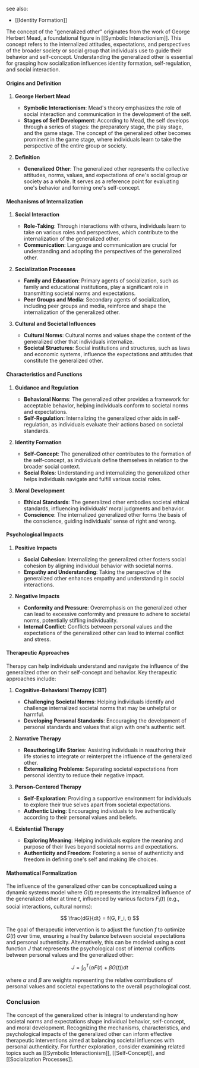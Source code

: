 see also:
- [[Identity Formation]]

The concept of the "generalized other" originates from the work of George Herbert Mead, a foundational figure in [[Symbolic Interactionism]]. This concept refers to the internalized attitudes, expectations, and perspectives of the broader society or social group that individuals use to guide their behavior and self-concept. Understanding the generalized other is essential for grasping how socialization influences identity formation, self-regulation, and social interaction.

#### Origins and Definition

1. **George Herbert Mead**
   - **Symbolic Interactionism**: Mead's theory emphasizes the role of social interaction and communication in the development of the self.
   - **Stages of Self Development**: According to Mead, the self develops through a series of stages: the preparatory stage, the play stage, and the game stage. The concept of the generalized other becomes prominent in the game stage, where individuals learn to take the perspective of the entire group or society.

2. **Definition**
   - **Generalized Other**: The generalized other represents the collective attitudes, norms, values, and expectations of one's social group or society as a whole. It serves as a reference point for evaluating one's behavior and forming one's self-concept.

#### Mechanisms of Internalization

1. **Social Interaction**
   - **Role-Taking**: Through interactions with others, individuals learn to take on various roles and perspectives, which contribute to the internalization of the generalized other.
   - **Communication**: Language and communication are crucial for understanding and adopting the perspectives of the generalized other.

2. **Socialization Processes**
   - **Family and Education**: Primary agents of socialization, such as family and educational institutions, play a significant role in transmitting societal norms and expectations.
   - **Peer Groups and Media**: Secondary agents of socialization, including peer groups and media, reinforce and shape the internalization of the generalized other.

3. **Cultural and Societal Influences**
   - **Cultural Norms**: Cultural norms and values shape the content of the generalized other that individuals internalize.
   - **Societal Structures**: Social institutions and structures, such as laws and economic systems, influence the expectations and attitudes that constitute the generalized other.

#### Characteristics and Functions

1. **Guidance and Regulation**
   - **Behavioral Norms**: The generalized other provides a framework for acceptable behavior, helping individuals conform to societal norms and expectations.
   - **Self-Regulation**: Internalizing the generalized other aids in self-regulation, as individuals evaluate their actions based on societal standards.

2. **Identity Formation**
   - **Self-Concept**: The generalized other contributes to the formation of the self-concept, as individuals define themselves in relation to the broader social context.
   - **Social Roles**: Understanding and internalizing the generalized other helps individuals navigate and fulfill various social roles.

3. **Moral Development**
   - **Ethical Standards**: The generalized other embodies societal ethical standards, influencing individuals' moral judgments and behavior.
   - **Conscience**: The internalized generalized other forms the basis of the conscience, guiding individuals' sense of right and wrong.

#### Psychological Impacts

1. **Positive Impacts**
   - **Social Cohesion**: Internalizing the generalized other fosters social cohesion by aligning individual behavior with societal norms.
   - **Empathy and Understanding**: Taking the perspective of the generalized other enhances empathy and understanding in social interactions.

2. **Negative Impacts**
   - **Conformity and Pressure**: Overemphasis on the generalized other can lead to excessive conformity and pressure to adhere to societal norms, potentially stifling individuality.
   - **Internal Conflict**: Conflicts between personal values and the expectations of the generalized other can lead to internal conflict and stress.

#### Therapeutic Approaches

Therapy can help individuals understand and navigate the influence of the generalized other on their self-concept and behavior. Key therapeutic approaches include:

1. **Cognitive-Behavioral Therapy (CBT)**
   - **Challenging Societal Norms**: Helping individuals identify and challenge internalized societal norms that may be unhelpful or harmful.
   - **Developing Personal Standards**: Encouraging the development of personal standards and values that align with one's authentic self.

2. **Narrative Therapy**
   - **Reauthoring Life Stories**: Assisting individuals in reauthoring their life stories to integrate or reinterpret the influence of the generalized other.
   - **Externalizing Problems**: Separating societal expectations from personal identity to reduce their negative impact.

3. **Person-Centered Therapy**
   - **Self-Exploration**: Providing a supportive environment for individuals to explore their true selves apart from societal expectations.
   - **Authentic Living**: Encouraging individuals to live authentically according to their personal values and beliefs.

4. **Existential Therapy**
   - **Exploring Meaning**: Helping individuals explore the meaning and purpose of their lives beyond societal norms and expectations.
   - **Authenticity and Freedom**: Fostering a sense of authenticity and freedom in defining one's self and making life choices.

#### Mathematical Formalization

The influence of the generalized other can be conceptualized using a dynamic systems model where $G(t)$ represents the internalized influence of the generalized other at time $t$, influenced by various factors $F_i(t)$ (e.g., social interactions, cultural norms):

$$
\frac{dG}{dt} = f(G, F_i, t)
$$

The goal of therapeutic intervention is to adjust the function $f$ to optimize $G(t)$ over time, ensuring a healthy balance between societal expectations and personal authenticity. Alternatively, this can be modeled using a cost function $J$ that represents the psychological cost of internal conflicts between personal values and the generalized other:

$$
J = \int_{0}^{T} \left( \alpha F(t) + \beta G(t) \right) dt
$$

where $\alpha$ and $\beta$ are weights representing the relative contributions of personal values and societal expectations to the overall psychological cost.

### Conclusion

The concept of the generalized other is integral to understanding how societal norms and expectations shape individual behavior, self-concept, and moral development. Recognizing the mechanisms, characteristics, and psychological impacts of the generalized other can inform effective therapeutic interventions aimed at balancing societal influences with personal authenticity. For further exploration, consider examining related topics such as [[Symbolic Interactionism]], [[Self-Concept]], and [[Socialization Processes]].